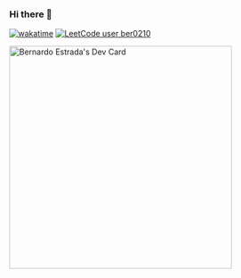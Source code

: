### Hi there 👋
[![wakatime](https://wakatime.com/badge/user/91874a10-3aa0-40e5-a49d-1d3a4275d37d.svg)](https://wakatime.com/@91874a10-3aa0-40e5-a49d-1d3a4275d37d)
[![LeetCode user ber0210](https://img.shields.io/badge/dynamic/json?style=flat&labelColor=black&color=%23ffa116&label=Solved&query=solved&url=https%3A%2F%2Fbadge.xyli.tech/%2Fapi%2Fusers%2FBer0210&logo=leetcode&logoColor=yellow)](https://leetcode.com/ber0210/)


<a href="https://app.daily.dev/bernardoef"><img src="https://api.daily.dev/devcards/d169c70de3074e5aaad5756f9d69e9a6.png?r=ffl" width="400" alt="Bernardo Estrada's Dev Card"/></a>



<!--
**BernardoEstrada/BernardoEstrada** is a ✨ _special_ ✨ repository because its `README.md` (this file) appears on your GitHub profile.

Here are some ideas to get you started:

- 🔭 I’m currently working on ...
- 🌱 I’m currently learning ...
- 👯 I’m looking to collaborate on ...
- 🤔 I’m looking for help with ...
- 💬 Ask me about ...
- 📫 How to reach me: ...
- 😄 Pronouns: ...
- ⚡ Fun fact: ...
-->
